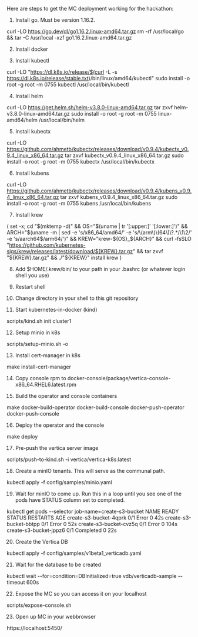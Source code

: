 Here are steps to get the MC deployment working for the hackathon:

1. Install go.  Must be version 1.16.2.

curl -LO https://go.dev/dl/go1.16.2.linux-amd64.tar.gz
rm -rf /usr/local/go && tar -C /usr/local -xzf go1.16.2.linux-amd64.tar.gz

2. Install docker

3. Install kubectl

curl -LO "https://dl.k8s.io/release/$(curl -L -s https://dl.k8s.io/release/stable.txt)/bin/linux/amd64/kubectl"
sudo install -o root -g root -m 0755 kubectl /usr/local/bin/kubectl

4. Install helm

curl -LO https://get.helm.sh/helm-v3.8.0-linux-amd64.tar.gz
tar zxvf helm-v3.8.0-linux-amd64.tar.gz
sudo install -o root -g root -m 0755 linux-amd64/helm /usr/local/bin/helm

5. Install kubectx

curl -LO https://github.com/ahmetb/kubectx/releases/download/v0.9.4/kubectx_v0.9.4_linux_x86_64.tar.gz
tar zxvf kubectx_v0.9.4_linux_x86_64.tar.gz
sudo install -o root -g root -m 0755 kubectx /usr/local/bin/kubectx

6. Install kubens

curl -LO https://github.com/ahmetb/kubectx/releases/download/v0.9.4/kubens_v0.9.4_linux_x86_64.tar.gz
tar zxvf kubens_v0.9.4_linux_x86_64.tar.gz
sudo install -o root -g root -m 0755 kubens /usr/local/bin/kubens

7. Install krew

(
  set -x; cd "$(mktemp -d)" &&
  OS="$(uname | tr '[:upper:]' '[:lower:]')" &&
  ARCH="$(uname -m | sed -e 's/x86_64/amd64/' -e 's/\(arm\)\(64\)\?.*/\1\2/' -e 's/aarch64$/arm64/')" &&
  KREW="krew-${OS}_${ARCH}" &&
  curl -fsSLO "https://github.com/kubernetes-sigs/krew/releases/latest/download/${KREW}.tar.gz" &&
  tar zxvf "${KREW}.tar.gz" &&
  ./"${KREW}" install krew
)

8. Add $HOME/.krew/bin/ to your path in your .bashrc (or whatever login shell you use)

9. Restart shell

10. Change directory in your shell to this git repository

11. Start kubernetes-in-docker (kind)

scripts/kind.sh init cluster1

12. Setup minio in k8s

scripts/setup-minio.sh -o

13. Install cert-manager in k8s

make install-cert-manager

14. Copy console rpm to docker-console/package/vertica-console-x86_64.RHEL6.latest.rpm

15. Build the operator and console containers

make docker-build-operator docker-build-console docker-push-operator docker-push-console

16. Deploy the operator and the console

make deploy

17. Pre-push the vertica server image

scripts/push-to-kind.sh -i vertica/vertica-k8s:latest

18. Create a minIO tenants.  This will serve as the communal path.

kubectl apply -f config/samples/minio.yaml

19. Wait for minIO to come up.  Run this in a loop until you see one of the pods have STATUS column set to completed.

kubectl get pods --selector job-name=create-s3-bucket
NAME                     READY   STATUS      RESTARTS   AGE
create-s3-bucket-4qprk   0/1     Error       0          42s
create-s3-bucket-bbtpp   0/1     Error       0          52s
create-s3-bucket-cvz5q   0/1     Error       0          104s
create-s3-bucket-jppz6   0/1     Completed   0          22s

20. Create the Vertica DB

kubectl apply -f config/samples/v1beta1_verticadb.yaml

21.  Wait for the database to be created

kubectl wait --for=condition=DBInitialized=true vdb/verticadb-sample --timeout 600s

22. Expose the MC so you can access it on your localhost

scripts/expose-console.sh

23.  Open up MC in your webbrowser

https://localhost:5450/
